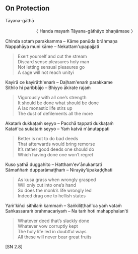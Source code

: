 ## On Protection<a id="protection"></a>
Tāyana-gāthā

<center>
〈 Handa mayaṁ Tāyana-gāthāyo bhaṇāmase 〉
</center>

Chinda sotaṁ parakkamma – Kāme panūda brāhmaṇa\
Nappahāya muni kāme – Nekattam'upapajjati

<div class="english">

> Exert yourself and cut the stream\
> Discard sense pleasures holy man\
> Not letting sensual pleasures go\
> A sage will not reach unityi

</div>

Kayirā ce kayirāth'enaṁ – Daḷham'enaṁ parakkame\
Sithilo hi paribbājo – Bhiyyo ākirate rajaṁ

<div class="english">

> Vigorously with all one’s strength\
> It should be done what should be done\
> A lax monastic life stirs up\
> The dust of defilements all the more

</div>

Akataṁ dukkaṭaṁ seyyo – Pacchā tappati dukkaṭaṁ\
Katañ'ca sukataṁ seyyo – Yaṁ katvā n'ānutappati

<div class="english">

> Better is not to do bad deeds\
> That afterwards would bring remorse\
> It’s rather good deeds one should do\
> Which having done one won’t regret

</div>

Kuso yathā duggahito – Hattham'ev'ānukantati\
Sāmaññaṁ dupparāmaṭṭhaṁ – Nirayāy’ūpakaḍḍhati

<div class="english">

> As kusa grass when wrongly grasped\
> Will only cut into one’s hand\
> So does the monk’s life wrongly led\
> Indeed drag one to hellish states

</div>

Yaṁ'kiñci sithilaṁ kammaṁ – Saṅkiliṭṭhañ'ca yaṁ vataṁ\
Saṅkassaraṁ brahmacariyaṁ – Na taṁ hoti mahapphalan’ti

<div class="english">

> Whatever deed that’s slackly done\
> Whatever vow corruptly kept\
> The holy life led in doubtful ways\
> All these will never bear great fruits

</div>

[SN 2.8]
